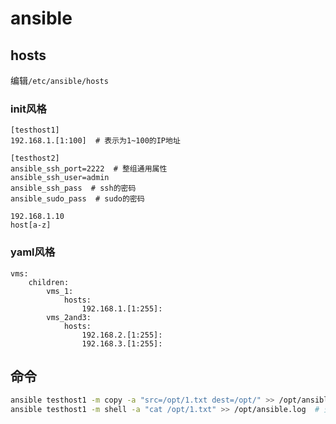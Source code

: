 # ansible

## hosts

编辑`/etc/ansible/hosts`

### init风格

``` config
[testhost1]
192.168.1.[1:100]  # 表示为1~100的IP地址

[testhost2]
ansible_ssh_port=2222  # 整组通用属性
ansible_ssh_user=admin
ansible_ssh_pass  # ssh的密码
ansible_sudo_pass  # sudo的密码

192.168.1.10
host[a-z]
```

### yaml风格

``` config
vms:
    children:
        vms_1:
            hosts:
                192.168.1.[1:255]:
        vms_2and3:
            hosts:
                192.168.2.[1:255]:
                192.168.3.[1:255]:
```

## 命令

``` bash
ansible testhost1 -m copy -a "src=/opt/1.txt dest=/opt/" >> /opt/ansible.log  # 将本机文件1.txt拷贝到 testhost1主机中
ansible testhost1 -m shell -a "cat /opt/1.txt" >> /opt/ansible.log  # 查看testhost1主机上 /opt/1.txt 文件
```